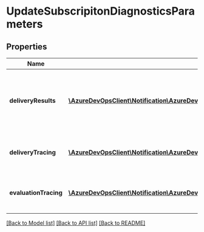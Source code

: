 # UpdateSubscripitonDiagnosticsParameters

## Properties
Name | Type | Description | Notes
------------ | ------------- | ------------- | -------------
**deliveryResults** | [**\AzureDevOpsClient\Notification\AzureDevOpsClient\Notification\Model\UpdateSubscripitonTracingParameters**](UpdateSubscripitonTracingParameters.md) | Diagnostics settings for retaining delivery results.  Used for Service Hooks subscriptions. | [optional] 
**deliveryTracing** | [**\AzureDevOpsClient\Notification\AzureDevOpsClient\Notification\Model\UpdateSubscripitonTracingParameters**](UpdateSubscripitonTracingParameters.md) | Diagnostics settings for troubleshooting notification delivery. | [optional] 
**evaluationTracing** | [**\AzureDevOpsClient\Notification\AzureDevOpsClient\Notification\Model\UpdateSubscripitonTracingParameters**](UpdateSubscripitonTracingParameters.md) | Diagnostics settings for troubleshooting event matching. | [optional] 

[[Back to Model list]](../README.md#documentation-for-models) [[Back to API list]](../README.md#documentation-for-api-endpoints) [[Back to README]](../README.md)


